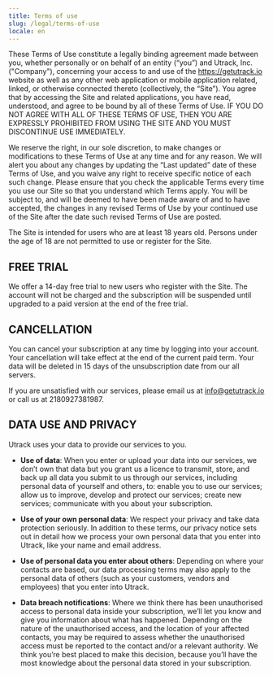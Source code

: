 ```yaml
---
title: Terms of use
slug: /legal/terms-of-use
locale: en
---
```


These Terms of Use constitute a legally binding agreement made between you, whether personally or on behalf of an entity (“you”) and Utrack, Inc. ("Company"), concerning your access to and use of the https://getutrack.io website as well as any other web application or mobile application related, linked, or otherwise connected thereto (collectively, the “Site”). You agree that by accessing the Site and related applications, you have read, understood, and agree to be bound by all of these Terms of Use. IF YOU DO NOT AGREE WITH ALL OF THESE TERMS OF USE, THEN YOU ARE EXPRESSLY PROHIBITED FROM USING THE SITE AND YOU MUST DISCONTINUE USE IMMEDIATELY.

We reserve the right, in our sole discretion, to make changes or modifications to these Terms of Use at any time and for any reason. We will alert you about any changes by updating the “Last updated” date of these Terms of Use, and you waive any right to receive specific notice of each such change. Please ensure that you check the applicable Terms every time you use our Site so that you understand which Terms apply. You will be subject to, and will be deemed to have been made aware of and to have accepted, the changes in any revised Terms of Use by your continued use of the Site after the date such revised Terms of Use are posted.

The Site is intended for users who are at least 18 years old. Persons under the age of 18 are not permitted to use or register for the Site.

## FREE TRIAL

We offer a 14-day free trial to new users who register with the Site. The account will not be charged and the subscription will be suspended until upgraded to a paid version at the end of the free trial.

## CANCELLATION

You can cancel your subscription at any time by logging into your account. Your cancellation will take effect at the end of the current paid term. Your data will be deleted in 15 days of the unsubscription date from our all servers.

If you are unsatisfied with our services, please email us at info@getutrack.io or call us at 2180927381987.

## DATA USE AND PRIVACY

Utrack uses your data to provide our services to you.

- **Use of data**: When you enter or upload your data into our services, we don’t own that data but you grant us a licence to transmit, store, and back up all data you submit to us through our services, including personal data of yourself and others, to: enable you to use our services; allow us to improve, develop and protect our services; create new services; communicate with you about your subscription.

- **Use of your own personal data**: We respect your privacy and take data protection seriously. In addition to these terms, our privacy notice sets out in detail how we process your own personal data that you enter into Utrack, like your name and email address.

- **Use of personal data you enter about others**: Depending on where your contacts are based, our data processing terms may also apply to the personal data of others (such as your customers, vendors and employees) that you enter into Utrack.

- **Data breach notifications**: Where we think there has been unauthorised access to personal data inside your subscription, we’ll let you know and give you information about what has happened. Depending on the nature of the unauthorised access, and the location of your affected contacts, you may be required to assess whether the unauthorised access must be reported to the contact and/or a relevant authority. We think you’re best placed to make this decision, because you’ll have the most knowledge about the personal data stored in your subscription.
